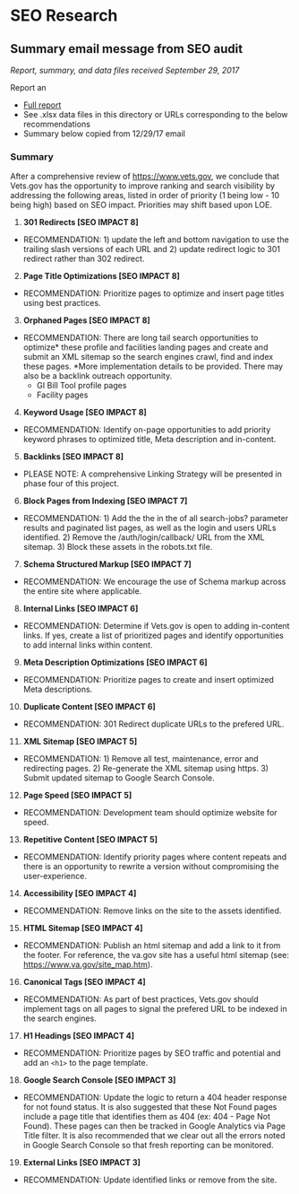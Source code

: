 # SEO Research

## Summary email message from SEO audit

_Report, summary, and data files received September 29, 2017_


Report an
 * [Full report](./Vets.gov-SEO-Audit.pdf)
 * See .xlsx data files in this directory or URLs corresponding to the below recommendations
 * Summary below copied from 12/29/17 email
 
### Summary

After a comprehensive review of https://www.vets.gov, we conclude that Vets.gov has the opportunity to improve ranking and search visibility by addressing the following areas, listed in order of priority (1 being low - 10 being high) based on SEO impact. Priorities may shift based upon LOE.
 
1. **301 Redirects [SEO IMPACT 8]**
  * RECOMMENDATION: 1) update the left and bottom navigation to use the trailing slash versions of each URL and 2) update redirect logic to 301 redirect rather than 302 redirect.

2. **Page Title Optimizations  [SEO IMPACT 8]**
  * RECOMMENDATION: Prioritize pages to optimize and insert page titles using best practices.

3. **Orphaned Pages [SEO IMPACT 8]**
  * RECOMMENDATION: There are long tail search opportunities to optimize* these profile and facilities landing pages and create and submit an XML sitemap so the search engines crawl, find and index these pages. *More implementation details to be provided. There may also be a backlink outreach opportunity.
    * GI Bill Tool profile pages
    * Facility pages
   
4. **Keyword Usage [SEO IMPACT 8]**
  * RECOMMENDATION: Identify on-page opportunities to add priority keyword phrases to optimized title, Meta description and in-content.

5. **Backlinks [SEO IMPACT 8]**
  * PLEASE NOTE: A comprehensive Linking Strategy will be presented in phase four of this project.
  
6. **Block Pages from Indexing [SEO IMPACT 7]**
  * RECOMMENDATION: 1) Add the the  <meta name="robots" content="noindex, nofollow" /> in the <head> of all search-jobs? parameter results and paginated list pages, as well as the login and users URLs identified. 2) Remove the /auth/login/callback/ URL from the XML sitemap. 3) Block these assets in the robots.txt file.
  
7. **Schema Structured Markup [SEO IMPACT 7]**
  * RECOMMENDATION: We encourage the use of Schema markup across the entire site where applicable.

8. **Internal Links [SEO IMPACT 6]**
  * RECOMMENDATION: Determine if Vets.gov is open to adding in-content links. If yes, create a list of prioritized pages and identify opportunities to add internal links within content.
  
9. **Meta Description Optimizations [SEO IMPACT 6]**
  * RECOMMENDATION: Prioritize pages to create and insert optimized Meta descriptions.

10. **Duplicate Content [SEO IMPACT 6]**
  * RECOMMENDATION: 301 Redirect duplicate URLs to the prefered URL.

11. **XML Sitemap [SEO IMPACT 5]**
  * RECOMMENDATION: 1) Remove all test, maintenance, error and redirecting pages. 2) Re-generate the XML sitemap using https. 3) Submit updated sitemap to Google Search Console.

12. **Page Speed [SEO IMPACT 5]**
  * RECOMMENDATION: Development team should optimize website for speed.

13. **Repetitive Content [SEO IMPACT 5]**
  * RECOMMENDATION: Identify priority pages where content repeats and there is an opportunity to rewrite a version without compromising the user-experience.

14. **Accessibility [SEO IMPACT 4]**
  * RECOMMENDATION: Remove links on the site to the assets identified.

15. **HTML Sitemap [SEO IMPACT 4]**
  * RECOMMENDATION: Publish an html sitemap and add a link to it from the footer. For reference, the va.gov site has a useful html sitemap (see: https://www.va.gov/site_map.htm).

16. **Canonical Tags [SEO IMPACT 4]**
  * RECOMMENDATION: As part of best practices, Vets.gov should implement  <link rel="canonical" href="prefered URL " /> tags on all pages to signal the prefered URL to be indexed in the search engines.

17. **H1 Headings [SEO IMPACT 4]**
  * RECOMMENDATION: Prioritize pages by SEO traffic and potential and add an `<h1>` to the page template.

18. **Google Search Console [SEO IMPACT 3]**
  * RECOMMENDATION: Update the logic to return a 404 header response for not found status. It is also suggested that these Not Found pages include a page title that identifies them as 404 (ex: 404 - Page Not Found). These pages can then be tracked in Google Analytics via Page Title filter. It is also recommended that we clear out all the errors noted in Google Search Console so that fresh reporting can be monitored.

19. **External Links [SEO IMPACT 3]**
  * RECOMMENDATION: Update identified links or remove from the site.
